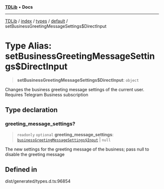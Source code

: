 [**TDLib**](../../../../../../README.md) • **Docs**

***

[TDLib](../../../../../../modules.md) / [index](../../../../../README.md) / [types](../../../README.md) / [default](../README.md) / setBusinessGreetingMessageSettings$DirectInput

# Type Alias: setBusinessGreetingMessageSettings$DirectInput

> **setBusinessGreetingMessageSettings$DirectInput**: `object`

Changes the business greeting message settings of the current user. Requires Telegram Business subscription

## Type declaration

### greeting\_message\_settings?

> `readonly` `optional` **greeting\_message\_settings**: [`businessGreetingMessageSettings$Input`](businessGreetingMessageSettings$Input.md) \| `null`

The new settings for the greeting message of the business; pass null to disable the greeting message

## Defined in

dist/generated/types.d.ts:96854
